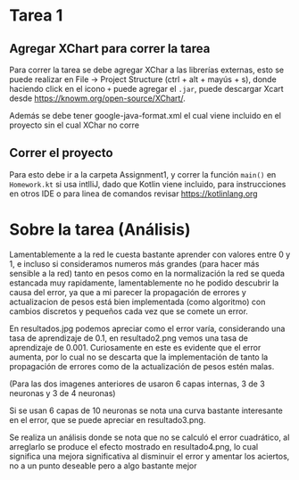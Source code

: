 # Tarea 1

## Agregar XChart para correr la tarea
Para correr la tarea se debe agregar XChar a las librerías externas, esto se puede 
realizar en File -> Project Structure (ctrl + alt + mayús + s),
donde haciendo click en el icono `+` puede agregar el `.jar`, puede descargar
Xcart desde https://knowm.org/open-source/XChart/.

Además se debe tener google-java-format.xml el cual viene incluido en el proyecto
sin el cual XChar no corre

## Correr el proyecto
Para esto debe ir a la carpeta Assignment1, y correr la función
`main()` en `Homework.kt` si usa intlliJ, dado que Kotlin viene incluido,
para instrucciones en otros IDE o para linea de comandos revisar https://kotlinlang.org

# Sobre la tarea (Análisis)
Lamentablemente a la red le cuesta bastante aprender con valores
entre 0 y 1, e incluso si consideramos numeros más grandes (para hacer
más sensible a la red) tanto en pesos como en la normalización 
la red se queda estancada muy rapidamente, lamentablemente no he
podido descubrir la causa del error, ya que a mi parecer la propagación de
errores y actualizacion de pesos está bien implementada (como algoritmo)
con cambios discretos y pequeños cada vez que se comete un error.

En resultados.jpg podemos apreciar como el error varía, considerando una
tasa de aprendizaje de 0.1, en resultado2.png vemos una tasa de aprendizaje
de 0.001. Curiosamente en este es evidente que el error aumenta, por lo
cual no se descarta que la implementación de tanto la propagación de errores
como de la actualización de pesos estén malas.

(Para las dos imagenes anteriores de usaron 6 capas internas, 3 de 3 neuronas y 3 de 4 neuronas)

Si se usan 6 capas de 10 neuronas se nota una curva bastante interesante en el error, que se puede
apreciar en resultado3.png.

Se realiza un análisis donde se nota que no se calculó el error cuadrático, al arreglarlo se produce
el efecto mostrado en resultado4.png, lo cual significa una mejora significativa al disminuir el error
y amentar los aciertos, no a un punto deseable pero a algo bastante mejor



